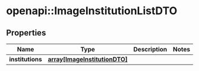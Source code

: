 # openapi::ImageInstitutionListDTO

## Properties
Name | Type | Description | Notes
------------ | ------------- | ------------- | -------------
**institutions** | [**array[ImageInstitutionDTO]**](ImageInstitutionDTO.md) |  | 


